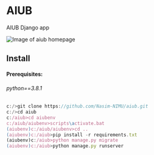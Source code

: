 # AIUB
AIUB Django app


![Image of aiub homepage](https://github.com/Nasim-NIMU/aiub/blob/master/aiubhome.png)

## Install
#### Prerequisites:
###### python==3.8.1

```javascript
c:/>git clone https://github.com/Nasim-NIMU/aiub.git
c:/>cd aiub
c:/aiub>cd aiubenv
c:/aiub/aiubenv>scripts\activate.bat
(aiubenv)c:/aiub/aiubenv>cd ..
(aiubenv)c:/aiub>pip install -r requirements.txt
(aiubenv)c:/aiub>python manage.py migrate
(aiubenv)c:/aiub>python manage.py runserver
```


